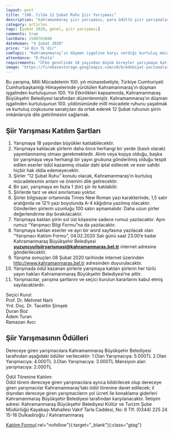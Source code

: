 ```yaml
---
layout: post
title: "100. Yılda 12 Şubat Ruhu Şiir Yarışması"
description: "kahramanmaraş şiir yarışması, para ödüllü şiir yarışmaları 2020"
category: articles
tags: [şubat 2020, genel, şiir yarışması]
comments: true
lastDate: 1580763600
dateHuman: "4 Şubat 2020"
price: "14 Bin TL'dir"
comTopic: "Kahramanmaraş’ın düşman işgaline karşı verdiği kurtuluş mücadelesinin anlam ve önemi"
attendance: "E-Posta"
requirements: "Ülke genelinde 18 yaşından büyük bireyler yarışmaya katılabilecektir."
image: "https://firebasestorage.googleapis.com/v0/b/edebiyat-yarismalari.appspot.com/o/100-yil-anisina-kahramanmaras-siir-yarismasi.jpg?alt=media&token=bd7d74a4-a684-4540-a1d8-e411c19adf78"
---
```


Bu yarışma, Milli Mücadelenin 100. yılı münasebetiyle; Türkiye Cumhuriyeti Cumhurbaşkanlığı Himayelerinde yürütülen Kahramanmaraş’ın düşman işgalinden kurtuluşunun 100. Yılı Etkinlikleri kapsamında, Kahramanmaraş Büyükşehir Belediyesi tarafından düzenlenmiştir.
Kahramanmaraş’ın düşman işgalinden kurtuluşunun 100. yıldönümünde millî mücadele ruhunu yaşatmak ve kurtuluş coşkusuna sanatçıları da ortak ederek 12 Şubat ruhunun şiirin imkânlarıyla dile getirilmesini sağlamak.

## Şiir Yarışması Katılım Şartları
1. Yarışmaya 18 yaşından büyükler katılabilecektir. 
2. Yarışmaya katılacak şiirlerin daha önce herhangi bir yerde (basılı olarak) yayımlanmamış olması gerekmektedir. Alıntı veya kopya olduğu, başka bir yarışmaya veya herhangi bir yayın grubuna gönderilmiş olduğu tespit edilen eserler ödül kazanmış olsalar dahi iptal edilecek ve eser sahibi hiçbir hak iddia edemeyecektir. 
3. Şiirler “12 Şubat Ruhu” konulu olacak, Kahramanmaraş’ın kurtuluş mücadelesinin anlam ve önemini dile getirecektir. 
4. Bir şair, yarışmaya en fazla 1 (bir) şiir ile katılabilir. 
5. Şiirlerde tarz ve ekol sınırlaması yoktur. 
6. Şiirler bilgisayar ortamında Times New Roman yazı karakterinde, 1,5 satır aralığında ve 12’li yazı boyutunda A-4 kâğıdına yazılmış olacaktır. Gönderilen şiirlerin uzunluğu 100 satırı aşmamalıdır. Daha uzun şiirler değerlendirme dışı bırakılacaktır. 
7. Yarışmaya katılan şiirin sol üst köşesine sadece rumuz yazılacaktır. Aynı rumuz “Yarışmacı Bilgi Formu”na da yazılacaktır. 
8. Yarışmaya katılan eserler ve ayrı bir word sayfasına yazılacak olan “Yarışmacı Katılım Formu”, 04.02.2020 Salı günü saat 23.00’e kadar Kahramanmaraş Büyükşehir Belediyesi **yuzuncuyilsiiryarismasi@kahramanmaras.bel.tr** internet adresine gönderilecektir.
9. Yarışma sonuçları 08 Şubat 2020 tarihinde internet üzerinden http://www.kahramanmaras.bel.tr adresinden duyurulacaktır.
10. Yarışmada ödül kazanan şiirlerle yarışmaya katılan şiirlerin her türlü yayın hakları Kahramanmaraş Büyükşehir Belediyesi’ne aittir. 
11. Yarışmacılar, yarışma şartlarını ve seçici kurulun kararlarını kabul etmiş sayılacaklardır.

Seçici Kurul:  
Prof. Dr. Mehmet Narlı  
Yrd. Doç. Dr. Tacettin Şimşek  
Duran Boz  
Âdem Turan  
Ramazan Avcı

## Şiir Yarışmasının Ödülleri
Dereceye giren yarışmacılara Kahramanmaraş Büyükşehir Belediyesi tarafından aşağıdaki ödüller verilecektir: 
1.Olan Yarışmacıya: 5.000TL
2.Olan Yarışmacıya: 4.000TL
3.Olan Yarışmacıya: 3.000TL
Mansiyon alan yarışmacıya: 2.000TL

Ödül Törenine Katılım:  
Ödül töreni dereceye giren yarışmacılara ayrıca bildirilecek olup dereceye giren yarışmacılar Kahramanmaraş’taki ödül törenine davet edilecek; il dışından dereceye giren yarışmacıların yol ücreti ile konaklama giderleri Kahramanmaraş Büyükşehir Belediyesi tarafından karşılanacaktır. 
İletişim adresi: Kahramanmaraş Büyükşehir Belediyesi Kültür ve Turizm Şube Müdürlüğü Kayabaşı Mahallesi Vakıf Tarla Caddesi, No: 6  Tlf: (0344) 225 24 15-16  Dulkadiroğlu / Kahramanmaraş

[Katılım Formu](https://firebasestorage.googleapis.com/v0/b/edebiyat-yarismalari.appspot.com/o/siir_yarismasi_yetiskinler_.docx?alt=media&token=5f2c86d5-c22a-43c5-8104-1007891e6427){:rel="nofollow"}{:target="_blank"}{:class="gtag"}